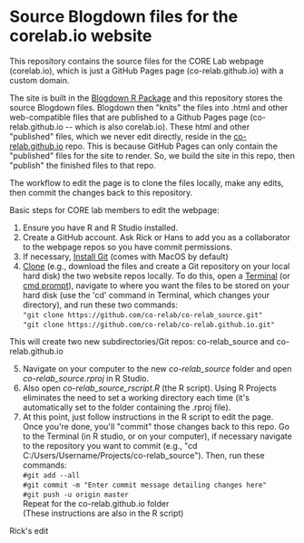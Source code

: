 # Source Blogdown files for the corelab.io website
This repository contains the source files for the CORE Lab webpage (corelab.io), which is just a GitHub Pages page (co-relab.github.io) with a custom domain.

The site is built in the [Blogdown R Package](https://bookdown.org/yihui/blogdown/) and this repository stores the source Blogdown files. Blogdown then "knits" the files into .html and other web-compatible files that are published to a Github Pages page (co-relab.github.io -- which is also corelab.io). These html and other "published" files, which we never edit directly, reside in the [co-relab.github.io](https://github.com/co-relab/co-relab.github.io) repo.
This is because GitHub Pages can only contain the "published" files for the site to render. So, we build the site in this repo, then "publish" the finished files to that repo.

The workflow to edit the page is to clone the files locally, make any edits, then commit the changes back to this repository. 

Basic steps for CORE lab members to edit the webpage:  

1. Ensure you have R and R Studio installed.  
2. Create a GitHub account. Ask Rick or Hans to add you as a collaborator to the webpage repos so you have commit permissions.  
3. If necessary, [Install Git](https://help.github.com/articles/set-up-git/) (comes with MacOS by default)  
4. [Clone](https://help.github.com/articles/cloning-a-repository/) (e.g., download the files and create a Git repository on your local hard disk) the two website repos locally. To do this, open a [Terminal](http://blog.teamtreehouse.com/introduction-to-the-mac-os-x-command-line) (or [cmd prompt](https://www.howtogeek.com/235101/10-ways-to-open-the-command-prompt-in-windows-10/)), navigate to where you want the files to be stored on your hard disk (use the 'cd' command in Terminal, which changes your directory), and run these two commands:  
`"git clone https://github.com/co-relab/co-relab_source.git"`  
`"git clone https://github.com/co-relab/co-relab.github.io.git"`

This will create two new subdirectories/Git repos: co-relab_source and co-relab.github.io

5. Navigate on your computer to the new *co-relab_source* folder and open *co-relab_source.rproj* in R Studio. 
6. Also open *co-relab_source_rscript.R* (the R script). Using R Projects eliminates the need to set a working directory each time (it's automatically set to the folder containing the .rproj file).
7. At this point, just follow instructions in the R script to edit the page. Once you're done, you'll "commit" those changes back to this repo. Go to the Terminal (in R studio, or on your computer), if necessary navigate to the repository you want to commit (e.g., "cd C:/Users/Username/Projects/co-relab_source"). Then, run these commands:  
`#git add --all`  
`#git commit -m "Enter commit message detailing changes here"`  
`#git push -u origin master`  
Repeat for the co-relab.github.io folder  
(These instructions are also in the R script)

Rick's edit